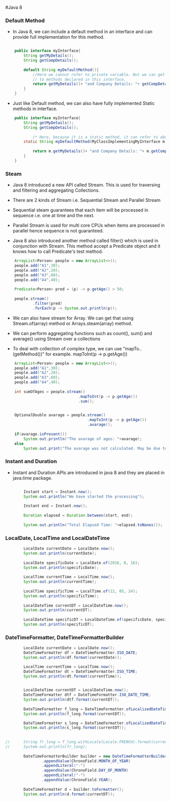 #Java 8

### Default Method
* In Java 8, we can include a default method in an interface and can provide full implementation for this method.

```java

	public interface myInterface{
		String getMyDetails();
		String getCompDetails();
				
		default String myDefaultMethod(){
			//Here we cannot refer to private variable. But we can get access 
			// to methods declared in this interface.
			return getMyDetails()+ "and Company Details: "+ getCompDetails();
		} 
	}
```

* Just like Default method, we can also have fully implemented Static methods in interface.

```java
	public interface myInterface{
		String getMyDetails();
		String getCompDetails();
			
			/* Here, because it is a static method, it can refer to above non-static methods. Hence, we need pass a class object which implements this interface to access above methods */	
		static String myDefaultMethod(MyClassImplementingMyInterface m){
			 
			return m.getMyDetails()+ "and Company Details: "+ m.getCompDetails();
		} 
	}
```

### Steam
* Java 8 introduced a new API called Stream. This is used for traversing and filtering and aggregating Collections.
* There are 2 kinds of Stream i.e. Sequential Stream and Parallel Stream
* Sequential steam guarantees that each item will be processed in sequence i.e. one at time and the next.
* Parallel Stream is used for multi core CPUs when items are processed in parallel hence sequence is not guaranteed.  

* Java 8 also introduced another method called filter() which is used in conjunction with Stream. This method accept a Predicate object and it knows how to call Predicate's test method.
 

```java
	ArrayList<Person> people = new ArrayList<>();
	people.add("A1",30);
	people.add("A2",20);
	people.add("A3",60);
	people.add("A4",40);
	
	Predicate<Person> pred = (p) -> p.getAge() > 50;
	
	people.stream()
			.filter(pred)
			.forEach(p -> System.out.println(p));
```

* We can also have stream for Array. We can get that using Stream.of(array) method or Arrays.steam(array) method.

* We can perform aggregating functions such as count(), sum() and average() using Stream over a collections
* To deal with collection of complex type, we can use "mapTo..(getMethod())"  for example. mapToInt(p -> p.getAge())

```java
	ArrayList<Person> people = new ArrayList<>();
	people.add("A1",30);
	people.add("A2",20);
	people.add("A3",60);
	people.add("A4",40);
	
	int sumOfAges = people.stream()
								.mapToInt(p -> p.getAge())
								.sum();
	

	OptionalDouble avarage = people.stream()
									.mapToInt(p -> p.getAge())
									.avarage();
	
	if(avarage.isPresent())
		System.out.println("The avarage of ages: "+avarage);
	else
		System.out.print("The avarage was not calculated. May be due to divide by Zero scenario")
```


### Instant and Duration
* Instant and Duration APIs are introduced in java 8 and they are placed in java.time package.

```java

		Instant start = Instant.now();
		System.out.println("We have started the processing");
	
		Instant end = Instant.now();
		
		Duration elapsed = Duration.between(start, end);
		
		System.out.println("Total Elapsed Time: "+elapsed.toNanos());
```


### LocalDate, LocalTime and LocalDateTime

```java
		LocalDate currentDate = LocalDate.now();
		System.out.println(currentDate);
		
		LocalDate specificDate = LocalDate.of(2016, 8, 16);
		System.out.println(specificDate);
		
		LocalTime currentTime = LocalTime.now();
		System.out.println(currentTime);
		
		LocalTime specificTime = LocalTime.of(12, 05, 24);
		System.out.println(specificTime);
		
		LocalDateTime currentDT = LocalDateTime.now();
		System.out.println(currentDT);
		
		LocalDateTime specificDT = LocalDateTime.of(specificDate, specificTime);
		System.out.println(specificDT);
```

### DateTimeFormatter, DateTimeFormatterBuilder

```java
		LocalDate currentDate = LocalDate.now();
		DateTimeFormatter df = DateTimeFormatter.ISO_DATE;
		System.out.println(df.format(currentDate));

		LocalTime currentTime = LocalTime.now();
		DateTimeFormatter dt = DateTimeFormatter.ISO_TIME;
		System.out.println(dt.format(currentTime));

		
		LocalDateTime currentDT = LocalDateTime.now();
		DateTimeFormatter dtf = DateTimeFormatter.ISO_DATE_TIME;
		System.out.println(dtf.format(currentDT));
		
		DateTimeFormatter f_long = DateTimeFormatter.ofLocalizedDateTime(FormatStyle.LONG);
		System.out.println(f_long.format(currentDT));

		DateTimeFormatter s_long = DateTimeFormatter.ofLocalizedDateTime(FormatStyle.SHORT);
		System.out.println(s_long.format(currentDT));
		
		
//		String fr_long = f_long.withLocale(Locale.FRENCH).format(currentDT);
//		System.out.println(fr_long);
		
		DateTimeFormatterBuilder builder = new DateTimeFormatterBuilder()
				.appendValue(ChronoField.MONTH_OF_YEAR)
				.appendLiteral("-")
				.appendValue(ChronoField.DAY_OF_MONTH)
				.appendLiteral("-")
				.appendValue(ChronoField.YEAR);
		
		DateTimeFormatter d = builder.toFormatter();
		System.out.println(d.format(currentDT));

```